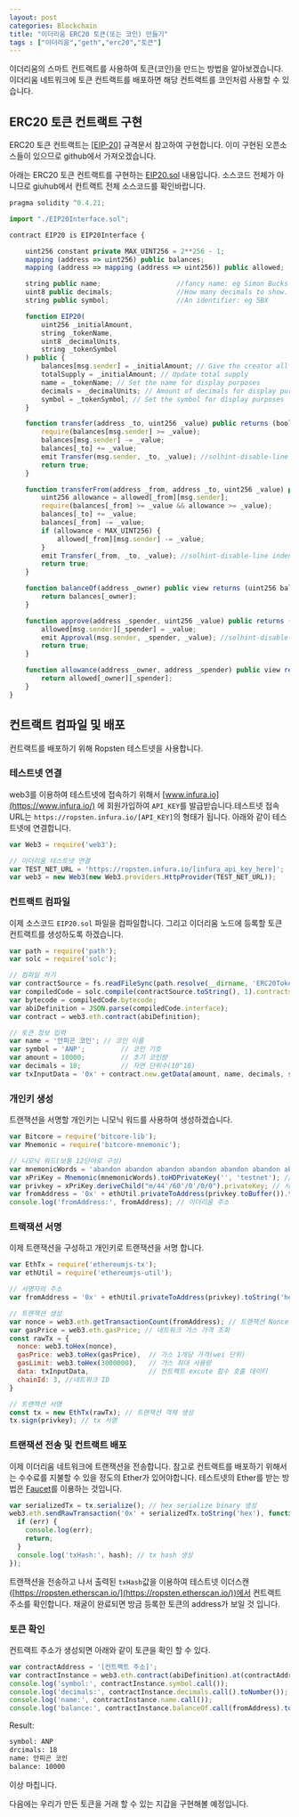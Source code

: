 ```yaml
---
layout: post 
categories: Blockchain
title: "이더리움 ERC20 토큰(또는 코인) 만들기"
tags : ["이더리움","geth","erc20","토큰"] 
---
```


이더리움의 스마트 컨트랙트를 사용하여 토큰(코인)을 만드는 방법을 알아보겠습니다. 이더리움 네트워크에 토큰 컨트랙트를 배포하면 해당 컨트랙트를 코인처럼 사용할 수 있습니다. 



## ERC20 토큰 컨트랙트 구현

ERC20 토큰 컨트랙트는 [[EIP-20]](https://github.com/ethereum/EIPs/blob/master/EIPS/eip-20.md) 규격문서 참고하여 구현합니다.  이미 구현된 오픈소스들이 있으므로 github에서 가져오겠습니다.  

아래는 ERC20 토큰 컨트랙트를 구현하는 [EIP20.sol](https://github.com/ConsenSys/Tokens/blob/master/contracts/eip20/EIP20.sol) 내용입니다. 소스코드 전체가 아니므로 giuhub에서 컨트랙트 전체 소스코드를 확인바랍니다.

```js
pragma solidity ^0.4.21;

import "./EIP20Interface.sol";

contract EIP20 is EIP20Interface {

    uint256 constant private MAX_UINT256 = 2**256 - 1;
    mapping (address => uint256) public balances;
    mapping (address => mapping (address => uint256)) public allowed;

    string public name;                   //fancy name: eg Simon Bucks
    uint8 public decimals;                //How many decimals to show.
    string public symbol;                 //An identifier: eg SBX

    function EIP20(
        uint256 _initialAmount,
        string _tokenName,
        uint8 _decimalUnits,
        string _tokenSymbol
    ) public {
        balances[msg.sender] = _initialAmount; // Give the creator all initial tokens
        totalSupply = _initialAmount; // Update total supply
        name = _tokenName; // Set the name for display purposes
        decimals = _decimalUnits; // Amount of decimals for display purposes
        symbol = _tokenSymbol; // Set the symbol for display purposes
    }

    function transfer(address _to, uint256 _value) public returns (bool success) {
        require(balances[msg.sender] >= _value);
        balances[msg.sender] -= _value;
        balances[_to] += _value;
        emit Transfer(msg.sender, _to, _value); //solhint-disable-line indent, no-unused-vars
        return true;
    }

    function transferFrom(address _from, address _to, uint256 _value) public returns (bool success) {
        uint256 allowance = allowed[_from][msg.sender];
        require(balances[_from] >= _value && allowance >= _value);
        balances[_to] += _value;
        balances[_from] -= _value;
        if (allowance < MAX_UINT256) {
            allowed[_from][msg.sender] -= _value;
        }
        emit Transfer(_from, _to, _value); //solhint-disable-line indent, no-unused-vars
        return true;
    }

    function balanceOf(address _owner) public view returns (uint256 balance) {
        return balances[_owner];
    }

    function approve(address _spender, uint256 _value) public returns (bool success) {
        allowed[msg.sender][_spender] = _value;
        emit Approval(msg.sender, _spender, _value); //solhint-disable-line indent, no-unused-vars
        return true;
    }

    function allowance(address _owner, address _spender) public view returns (uint256 remaining) {
        return allowed[_owner][_spender];
    }
}
```



## 컨트랙트 컴파일 및 배포

컨트랙트를 배포하기 위해 Ropsten 테스트넷을 사용합니다. 

### 테스트넷 연결

web3를 이용하여 테스트넷에 접속하기 위해서 [www.infura.io](https://www.infura.io/) 에 회원가입하여 `API_KEY`를 발급받습니다.테스트넷 접속 URL는 `https://ropsten.infura.io/[API_KEY]`의 형태가 됩니다. 아래와 같이 테스트넷에 연결합니다.

```js
var Web3 = require('web3');

// 이더리움 테스트넷 연결
var TEST_NET_URL = 'https://ropsten.infura.io/[infura_api_key_here]';
var web3 = new Web3(new Web3.providers.HttpProvider(TEST_NET_URL));
```

### 컨트랙트 컴파일

이제 소스코드 `EIP20.sol` 파일을 컴파일합니다. 그리고 이더리움 노드에 등록할 토큰 컨트랙트를 생성하도록 하겠습니다.

```js
var path = require('path');
var solc = require('solc');

// 컴파일 하기
var contractSource = fs.readFileSync(path.resolve(__dirname, 'ERC20Token.sol'), 'utf8');
var compiledCode = solc.compile(contractSource.toString(), 1).contracts[':EIP20'];
var bytecode = compiledCode.bytecode;
var abiDefinition = JSON.parse(compiledCode.interface);
var contract = web3.eth.contract(abiDefinition);

// 토큰 정보 입력
var name = '안피곤 코인'; // 코인 이름
var symbol = 'ANP';			// 코인 기호
var amount = 10000;			// 초기 코인량
var decimals = 18;			// 자연 단위수(10^18)
var txInputData = '0x' + contract.new.getData(amount, name, decimals, symbol, {data: bytecode});
```
### 개인키 생성

트랜잭션을 서명할 개인키는 니모닉 워드를 사용하여 생성하겠습니다. 

```js
var Bitcore = require('bitcore-lib');
var Mnemonic = require('bitcore-mnemonic');

// 니모닉 워드(보통 12단어로 구성)
var mnemonicWords = 'abandon abandon abandon abandon abandon abandon abandon abandon abandon abandon abandon about';
var xPriKey = Mnemonic(mnemonicWords).toHDPrivateKey('', 'testnet'); // 확장 개인키 생성
var privkey = xPriKey.deriveChild("m/44'/60'/0'/0/0").privateKey; // 서명할 개인키
var fromAddress = '0x' + ethUtil.privateToAddress(privkey.toBuffer()).toString('hex'); 
console.log('fromAddress:', fromAddress); // 이더리움 주소
```

### 트랙잭션 서명

이제 트랜잭션을 구성하고 개인키로 트랜잭션을 서명 합니다.

```js
var EthTx = require('ethereumjs-tx');
var ethUtil = require('ethereumjs-util');

// 서명자의 주소
var fromAddress = '0x' + ethUtil.privateToAddress(privkey).toString('hex'); 

// 트랜잭션 생성
var nonce = web3.eth.getTransactionCount(fromAddress); // 트랜잭션 Nonce값 조회
var gasPrice = web3.eth.gasPrice; // 네트워크 가스 가격 조회
const rawTx = {
  nonce: web3.toHex(nonce),
  gasPrice: web3.toHex(gasPrice),  // 가스 1개당 가격(wei 단위)
  gasLimit: web3.toHex(3000000),   // 가스 최대 사용량
  data: txInputData,               // 컨트랙트 excute 함수 호출 데이터                   
  chainId: 3, //네트워크 ID
}

// 트랜잭션 서명
const tx = new EthTx(rawTx); // 트랜잭션 객체 생성
tx.sign(privkey); // tx 서명
```
### 트랜잭션 전송 및 컨트랙트 배포

이제 이더리움 네트워크에 트랜잭션을 전송합니다. 
참고로 컨트랙트를 배포하기 위해서는 수수료를 지불할 수 있을 정도의 Ether가 있어야합니다. 테스트넷의 Ether를 받는 방법은 [Faucet](http://faucet.ropsten.be:3001/)를 이용하는 것입니다.

```js
var serializedTx = tx.serialize(); // hex serialize binary 생성
web3.eth.sendRawTransaction('0x' + serializedTx.toString('hex'), function(err, hash) {
  if (err) {
    console.log(err);
    return;
  }
  console.log('txHash:', hash); // tx hash 생성
});
```

트랜잭션을 전송하고 나서 출력된 `txHash`값을 이용하여 테스트넷 이더스캔([https://ropsten.etherscan.io/](https://ropsten.etherscan.io/))에서 컨트랙트 주소를 확인합니다. 채굴이 완료되면 방금 등록한 토큰의 address가 보일 것 입니다.

### 토큰 확인

컨트랙트 주소가 생성되면 아래와 같이 토큰을 확인 할 수 있다.

```js
var contractAddress = '[컨트랙트 주소]';
var contractInstance = web3.eth.contract(abiDefinition).at(contractAddress);
console.log('symbol:', contractInstance.symbol.call());
console.log('decimals:', contractInstance.decimals.call().toNumber());
console.log('name:', contractInstance.name.call());
console.log('balance:', contractInstance.balanceOf.call(fromAddress).toNumber());
```
Result:

```bash
symbol: ANP
drcimals: 18
name: 안피곤 코인
balance: 10000
```

이상 마칩니다.

다음에는 우리가 만든 토큰을 거래 할 수 있는 지갑을 구현해볼 예정입니다.
